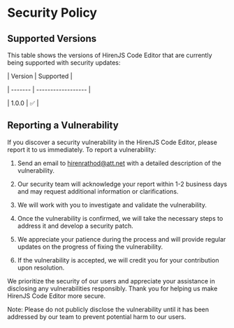 # Security Policy

## Supported Versions

This table shows the versions of HirenJS Code Editor that are currently being supported with security updates:

| Version | Supported          |

| ------- | ------------------ |

| 1.0.0   | :white_check_mark: |

## Reporting a Vulnerability

If you discover a security vulnerability in the HirenJS Code Editor, please report it to us immediately. To report a vulnerability:

1. Send an email to [hirenrathod@att.net](mailto:hirenrathod@att.net) with a detailed description of the vulnerability.

2. Our security team will acknowledge your report within 1-2 business days and may request additional information or clarifications.

3. We will work with you to investigate and validate the vulnerability.

4. Once the vulnerability is confirmed, we will take the necessary steps to address it and develop a security patch.

5. We appreciate your patience during the process and will provide regular updates on the progress of fixing the vulnerability.

6. If the vulnerability is accepted, we will credit you for your contribution upon resolution.

We prioritize the security of our users and appreciate your assistance in disclosing any vulnerabilities responsibly. Thank you for helping us make HirenJS Code Editor more secure.

Note: Please do not publicly disclose the vulnerability until it has been addressed by our team to prevent potential harm to our users.
